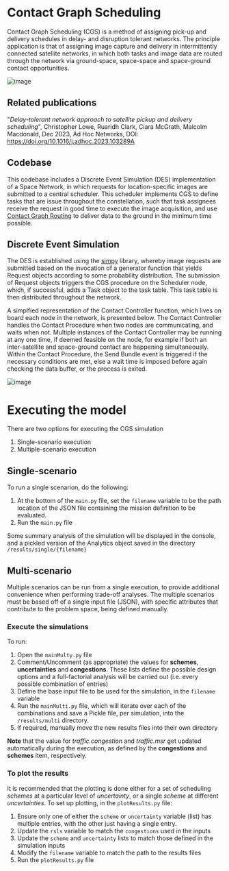 # Contact Graph Scheduling
Contact Graph Scheduling (CGS) is a method of assigning pick-up and delivery schedules in delay- and disruption tolerant networks. The principle application is that of assigning image capture and delivery in intermittently connected satellite networks, in which both tasks and image data are routed through the network via ground-space, space-space and space-ground contact opportunities.

![image](https://user-images.githubusercontent.com/70593134/237059116-ff0e9cca-946b-4afe-9c63-03810ceb3292.png)

## Related publications
"_Delay-tolerant network approach to satellite pickup and delivery scheduling_", Christopher Lowe, Ruaridh Clark, Ciara McGrath, Malcolm Macdonald, Dec 2023, Ad Hoc Networks, DOI: https://doi.org/10.1016/j.adhoc.2023.103289A

## Codebase
This codebase includes a Discrete Event Simulation (DES) implementation of a Space Network, in which requests for location-specific images are submitted to a central scheduler. This scheduler implements CGS to define tasks that are issue throughout the constellation, such that task assignees receive the request in good time to execute the image acquisition, and use [Contact Graph Routing](https://www.sciencedirect.com/science/article/pii/S1084804520303489) to deliver data to the ground in the minimum time possible.

## Discrete Event Simulation
The DES is established using the [simpy](https://simpy.readthedocs.io/en/latest/) library, whereby image requests are submitted based on the invocation of a generator function that yields Request objects according to some probability distribution. The submission of Request objects triggers the CGS procedure on the Scheduler node, which, if successful, adds a Task object to the task table. This task table is then distributed throughout the network.

A simplfied representation of the Contact Controller function, which lives on board each node in the network, is presented below. The Contact Controller handles the Contact Procedure when two nodes are communicating, and waits when not. Multiple instances of the Contact Controller may be running at any one time, if deemed feasible on the node, for example if both an inter-satellite and space-ground contact are happening simultaneously. Within the Contact Procedure, the Send Bundle event is triggered if the necessary conditions are met, else a wait time is imposed before again checking the data buffer, or the process is exited.

![image](https://user-images.githubusercontent.com/70593134/237060270-48b4a3af-2329-499c-bd8b-1db4505c99ea.png)

# Executing the model
There are two options for executing the CGS simulation
 1. Single-scenario execution
 2. Multiple-scenario execution

## Single-scenario
To run a single scenarion, do the following:
 1. At the bottom of the `main.py` file, set the `filename` variable to be the path location of the JSON file containing the mission definition to be evaluated.
 2. Run the `main.py` file

Some summary analysis of the simulation will be displayed in the console, and a pickled version of the Analytics object saved in the directory `/results/single/{filename}`

## Multi-scenario
Multiple scenarios can be run from a single execution, to provide additional convenience when performing trade-off analyses. The multiple scenarios must be based off of a single input file (JSON), with specific attributes that contribute to the problem space, being defined manually. 

### Execute the simulations
To run:
 1. Open the `mainMulty.py` file
 2. Comment/Uncomment (as appropriate) the values for **schemes**, **uncertainties** 
    and **congestions**. These lists define the possible design options and a 
    full-factorial analysis will be carried out (i.e. every possible combination of 
    entries)
 3. Define the base input file to be used for the simulation, in the `filename` variable
 4. Run the `mainMulti.py` file, which will iterate over each of the combinations and 
    save a Pickle file, per simulation, into the `/results/multi` directory.
 5. If required, manually move the new results files into their own directory

**Note** that the value for _traffic.congestion_ and _traffic.msr_ get updated 
automatically during the execution, as defined by the **congestions** and **schemes** 
item, respectively.

### To plot the results
It is recommended that the plotting is done either for a set of scheduling _schemes_ 
at a particular level of _uncertainty_, or a single _scheme_ at different 
_uncertainties_. To set up plotting, in the `plotResults.py` file:
 1. Ensure only one of either the `scheme` or `uncertainty` variable (list) has 
    multiple entries,  with the other just having a single entry.
 2. Update the `rsls` variable to match the `congestions` used in the inputs
 3. Update the `scheme` and `uncertainty` lists to match those defined in the 
    simulation inputs
 4. Modify the `filename` variable to match the path to the results files
 5. Run the `plotResults.py` file
